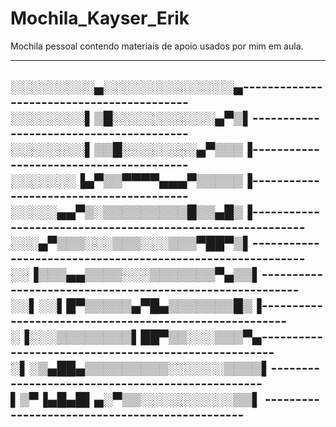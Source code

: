 # Mochila_Kayser_Erik

Mochila pessoal contendo materiais de apoio usados por mim em aula.

-----------------------------------------------------------------------------------------------------------------------------------------------------------------------------------


░░░░░░░░░▄░░░░░░░░░░░░░░▄------------------------------------------
░░░░░░░░▌▒█░░░░░░░░░░░▄▀▒▌----------------------------------------
░░░░░░░░▌▒▒█░░░░░░░░▄▀▒▒▒▐----------------------------------------
░░░░░░░▐▄▀▒▒▀▀▀▀▄▄▄▀▒▒▒▒▒▐----------------------------------------
░░░░░▄▄▀▒░▒▒▒▒▒▒▒▒▒█▒▒▄█▒▐-----------------------------------------------------------
░░░▄▀▒▒▒░░░▒▒▒░░░▒▒▒▀██▀▒▌-----------------------------------------------------------
░░▐▒▒▒▄▄▒▒▒▒░░░▒▒▒▒▒▒▒▀▄▒▒▌---------------------------------------------------------
░░▌░░▌█▀▒▒▒▒▒▄▀█▄▒▒▒▒▒▒▒█▒▐-------------------------------------------------------
░▐░░░▒▒▒▒▒▒▒▒▌██▀▒▒░░░▒▒▒▀▄-----------------------------------------------------
░▌░▒▄██▄▒▒▒▒▒▒▒▒▒░░░░░░▒▒▒▒▌-------------------------------------------------
▌▒▀▐▄█▄█▌▄░▀▒▒░░░░░░░░░░▒▒▌ -----------------------------------------------
-------------------------------------------------------------------------------------

